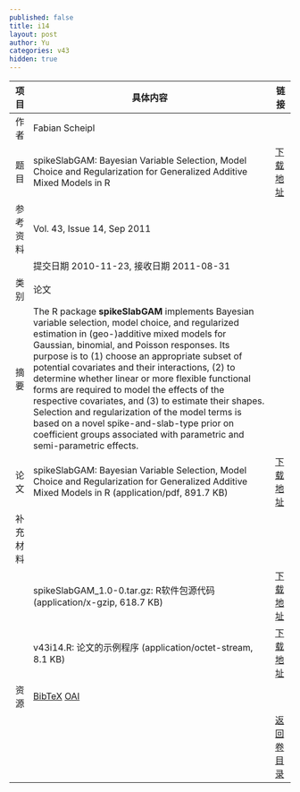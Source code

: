 ```yaml
---
published: false
title: i14
layout: post
author: Yu
categories: v43
hidden: true
---
```


| 项目 | 具体内容 | 链接 |
|---:|---|---|
| 作者 | Fabian Scheipl| |
| 题目 |spikeSlabGAM: Bayesian Variable Selection, Model Choice and Regularization for Generalized Additive Mixed Models in R | [下载地址](http://www.jstatsoft.org/v43/i14/paper) |
| 参考资料 |Vol. 43, Issue 14, Sep 2011 | |
| | 提交日期 2010-11-23, 接收日期 2011-08-31| | 
| 类别 | 论文| |
| 摘要 | The R package <b>spikeSlabGAM</b> implements Bayesian variable selection, model choice, and regularized estimation in (geo-)additive mixed models for Gaussian, binomial, and Poisson responses. Its purpose is to (1) choose an appropriate subset of potential covariates and their interactions, (2) to determine whether linear or more flexible functional forms are required to model the effects of the respective covariates, and (3) to estimate their shapes. Selection and regularization of the model terms is based on a novel spike-and-slab-type prior on coefficient groups associated with parametric and semi-parametric effects.| |
| 论文 | spikeSlabGAM: Bayesian Variable Selection, Model Choice and Regularization for Generalized Additive Mixed Models in R  (application/pdf, 891.7 KB)| [下载地址](http://www.jstatsoft.org/v43/i14/paper) |
| 补充材料 | | |
| |spikeSlabGAM_1.0-0.tar.gz: R软件包源代码  (application/x-gzip, 618.7 KB)|  [下载地址](http://www.jstatsoft.org/v43/i14/supp/1) |
| |v43i14.R: 论文的示例程序  (application/octet-stream, 8.1 KB)|  [下载地址](http://www.jstatsoft.org/v43/i14/supp/2) |
| 资源 | [BibTeX](http://www.jstatsoft.org/v43/i14/bibtex) [OAI](http://www.jstatsoft.org/oai?verb=GetRecord&identifier=oai.jstatsoft/v43/i14&prefix=oai_dc)| |
| |  | [返回卷目录]({{site.baseurl}}/volume/v43.html) |